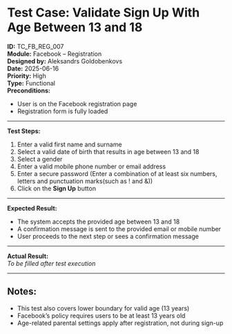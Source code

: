 # Test Case: Validate Sign Up With Age Between 13 and 18

**ID:** TC_FB_REG_007  
**Module:** Facebook – Registration  
**Designed by:** Aleksandrs Goldobenkovs  
**Date:** 2025-06-16  
**Priority:** High  
**Type:** Functional  
**Preconditions:**  
- User is on the Facebook registration page  
- Registration form is fully loaded

---

**Test Steps:**

1. Enter a valid first name and surname  
2. Select a valid date of birth that results in age between 13 and 18
3. Select a gender  
4. Enter a valid mobile phone number or email address 
5. Enter a secure password (Enter a combination of at least six numbers, letters and punctuation marks(such as ! and &))  
6. Click on the **Sign Up** button

---

**Expected Result:**   
- The system accepts the provided age between 13 and 18  
- A confirmation message is sent to the provided email or mobile number
- User proceeds to the next step or sees a confirmation message

---

**Actual Result:**  
_To be filled after test execution_

---

**Notes:**  
- 
- This test also covers lower boundary for valid age (13 years)
- Facebook’s policy requires users to be at least 13 years old
- Age-related parental settings apply after registration, not during sign-up

